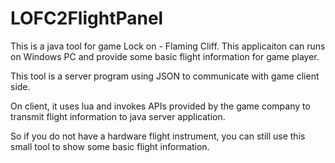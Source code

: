 # LOFC2FlightPanel
This is a java tool for game Lock on - Flaming Cliff. This applicaiton can runs on Windows PC and provide some basic flight information for game player.

This tool is a server program using JSON to communicate with game client side.

On client, it uses lua and invokes APIs provided by the game company to transmit flight information to java server application.

So if you do not have a hardware flight instrument, you can still use this small tool to show some basic flight information.
